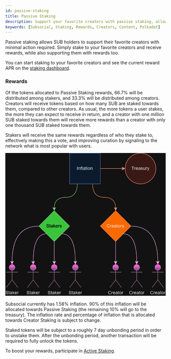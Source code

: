 ```yaml
---
id: passive-staking
title: Passive Staking
description: Support your favorite creators with passive staking, allowing you to stake and forget, while still receiving rewards.
keywords: [Subsocial, Staking, Rewards, Creators, Content, Polkadot]
---
```


Passive staking allows SUB holders to support their favorite creators with minimal action required.
Simply stake to your favorite creators and receive rewards, while also supporting them with rewards too.

You can start staking to your favorite creators and see the current reward APR on the [staking dashboard](https://sub.id/creators).

### Rewards

Of the tokens allocated to Passive Staking rewards, 66.7% will be distributed among stakers, and 33.3% will be distributed among creators.
Creators will receive tokens based on how many SUB are staked towards them, compared to other creators. 
As usual, the more tokens a user stakes, the more they can expect to receive in return, 
and a creator with one million SUB staked towards them will receive more rewards than a creator with only one thousand SUB staked towards them.

Stakers will receive the same rewards regardless of who they stake to, effectively making this a vote, 
and improving curation by signaling to the network what is most popular with users.

![](../../../static/img/staking.png)

Subsocial currently has 1.58% inflation. 90% of this inflation will be allocated 
towards Passive Staking (the remaining 10% will go to the treasury).
The inflation rate and percentage of inflation that is allocated towards Creator Staking is subject to change.

Staked tokens will be subject to a roughly 7 day unbonding period in order to unstake them. 
After the unbonding period, another transaction will be required to fully unlock the tokens.

To boost your rewards, participate in [Active Staking](https://docs.subsocial.network/docs/basics/creatorstaking/active-staking).

